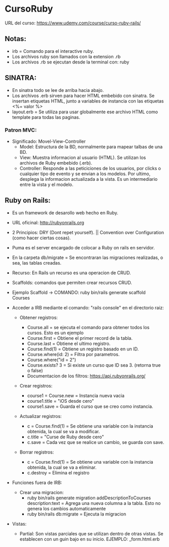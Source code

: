 # CursoRuby

URL del curso: https://www.udemy.com/course/curso-ruby-rails/

## Notas:

- irb = Comando para el interactive ruby.
- Los archivos ruby son llamados con la extension .rb
- Los archivos .rb se ejecutan desde la terminal con: ruby <nombre del archivo con al extension>

## SINATRA:
- En sinatra todo se lee de arriba hacia abajo.
- Los archivos .erb sirven para hacer HTML embebido con sinatra. Se insertan etiquetas HTML, junto a variables de instancia con las etiquetas <%= valor %>
- layout.erb = Se utiliza para usar globalmente ese archivo HTML como template para todas las paginas.

### Patron MVC:
- Significado: Movel-View-Controller
    * Model: Estructura de la BD, normalmente para mapear talbas de una BD.
    * View: Muestra informacion al usuario (HTML). Se utilizan los archivos de Ruby embebido (.erb).
    * Controller: Responde a las peticiciones de los usuarios, por clicks o cualquier tipo de evento y se envian a los modelos. Por ultimo, desplega la informacion actualizada a la vista. Es un intermediario entre la vista y el modelo.

## Ruby on Rails:
- Es un framework de desarollo web hecho en Ruby.
- URL oficinal: http://rubyonrails.org
- 2 Principios: DRY (Dont repet yourself). || Convention over Configuration (como hacer ciertas cosas).
- Puma es el server encargado de colocar a Ruby on rails en servidor.
- En la carpeta db/migrate = Se encontraran las migraciones realizadas, o sea, las tablas creadas.
- Recurso: En Rails un recurso es una operacion de CRUD.
- Scaffolds: comandos que permiten crear recursos CRUD.
- Ejemplo Scaffold -> COMANDO: ruby bin/rails generate scaffold Courses

- Acceder a IRB mediante el comando: "rails console" en el directorio raiz:

    - Obtener registros:
        * Course.all = se ejecuta el comando para obtener todos los cursos. Esto es un ejemplo
        * Course.first = Obtiene el primer record de la tabla.
        * Course.last = Obtiene el ultimo registro.
        * Course.find(1) = Obtiene un registro basado en un ID.
        * Course.where(id: 2) = Filtra por parametros.
        * Course.where("id = 2")
        * Course.exists? 3 = Si existe un curso que ID sea 3. (retorna true o false)
        * Documentacion de los filtros: https://api.rubyonrails.org/
    
    - Crear registros:
        * course1 = Course.new = Instancia nueva vacia
        * course1.title = "iOS desde cero"
        * course1.save = Guarda el curso que se creo como instancia.
    
    - Actualizar registros:
        * c = Course.find(1) = Se obtiene una variable con la instancia obtenida, la cual se va a modificar.
        * c.title = "Curse de Ruby desde cero"
        * c.save = Cada vez que se realice un cambio, se guarda con save.

    - Borrar registros:
        * c = Course.find(1) = Se obtiene una variable con la instancia obtenida, la cual se va a eliminar.
        * c.destroy = Elimina el registro

- Funciones fuera de IRB:
    - Crear una migracion:
        * ruby bin/rails generate migration addDescriptionToCourses description:text = Agrega una nueva columna a la tabla. Esto no genera los cambios automaticamente
        * ruby bin/rails db:migrate = Ejecuta la migracion

- Vistas:
    * Partial: Son vistas parciales que se utilizan dentro de otras vistas. Se establecen con un guin bajo en su inicio. EJEMPLO: _form.html.erb